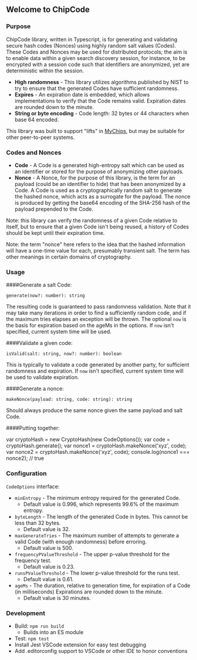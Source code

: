 ## Welcome to ChipCode

### Purpose

ChipCode library, written in Typescript, is for generating and validating secure hash codes (Nonces) using highly random salt values (Codes).  These Codes and Nonces may be used for distributed protocols; the aim is to enable data within a given search discovery session, for instance, to be encrypted with a session code such that identifiers are anonymized, yet are deterministic within the session.

* **High randomness** - This library utilizes algorithms published by NIST to try to ensure that the generated Codes have sufficient randomness.
* **Expires** - An expiration date is embedded, which allows implementations to verify that the Code remains valid.  Expiration dates are rounded down to the minute.
* **String or byte encoding** - Code length: 32 bytes or 44 characters when base 64 encoded.

This library was built to support "lifts" in [MyChips](https://github.com/gotchoices/MyCHIPs), but may be suitable for other peer-to-peer systems.  

### Codes and Nonces

* **Code** - A Code is a generated high-entropy salt which can be used as an identifier or stored for the purpose of anonymizing other payloads.  
* **Nonce** - A Nonce, for the purpose of this library, is the term for an payload (could be an identifier to hide) that has been anonymized by a Code.  A Code is used as a cryptographically random salt to generate the hashed nonce, which acts as a surrogate for the payload.  The nonce is produced by getting the base64 encoding of the SHA-256 hash of the payload prepended to the Code.

Note: this library can verify the randomness of a given Code relative to itself, but to ensure that a given Code isn't being reused, a history of Codes should be kept until their expiration time.

Note: the term "nonce" here refers to the idea that the hashed information will have a one-time value for each, presumably transient salt.  The term has other meanings in certain domains of cryptography.

### Usage

####Generate a salt Code:

	generate(now?: number): string

The resulting code is guaranteed to pass randomness validation.  Note that it may take many iterations in order to find a sufficiently random code, and if the maximum tries elapses an exception will be thrown.  The optional `now` is the basis for expiration based on the ageMs in the options.  If `now` isn't specified, current system time will be used.

####Validate a given code:

	isValid(salt: string, now?: number): boolean

This is typically to validate a code generated by another party, for sufficient randomness and expiration.  If `now` isn't specified, current system time will be used to validate expiration.

####Generate a nonce:

	makeNonce(payload: string, code: string): string

Should always produce the same nonce given the same payload and salt Code.

####Putting together:

  var cryptoHash = new CryptoHash(new CodeOptions());
	var code = cryptoHash.generate();
	var nonce1 = cryptoHash.makeNonce('xyz', code);
	var nonce2 = cryptoHash.makeNonce('xyz', code);
	console.log(nonce1 === nonce2);	// true

### Configuration

`CodeOptions` interface:
* `minEntropy` - The minimum entropy required for the generated Code.  
  * Default value is 0.996, which represents 99.6% of the maximum entropy.
* `byteLength` - The length of the generated Code in bytes. This cannot be less than 32 bytes. 
  * Default value is 32.
* `maxGenerateTries` - The maximum number of attempts to generate a valid Code (with enough randomness) before erroring. 
  * Default value is 500.
* `frequencyPValueThreshold` - The upper p-value threshold for the frequency test.  
  * Default value is 0.23.
* `runsPValueThreshold` - The lower p-value threshold for the runs test.  
  * Default value is 0.61.
* `ageMs` - The duration, relative to generation time, for expiration of a Code (in milliseconds) Expirations are rounded down to the minute.
  * Default value is 30 minutes.

### Development

* Build: ```npm run build```
	* Builds into an ES module
* Test: ```npm test```
* Install Jest VSCode extension for easy test debugging
* Add .editorconfig support to VSCode or other IDE to honor conventions
